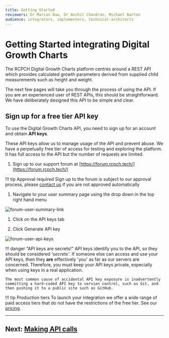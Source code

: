 ```yaml
---
title: Getting Started
reviewers: Dr Marcus Baw, Dr Anchit Chandran, Michael Barton
audience: integrators, implementers, technical-architects
---
```

# Getting Started integrating Digital Growth Charts

The RCPCH Digital Growth Charts platform centres around a REST API which provides calculated growth parameters derived from supplied child measurements such as height and weight.

The next few pages will take you through the process of using the API. If you are an experienced user of REST APIs, this should be straightforward. We have deliberately designed this API to be simple and clear.

## Sign up for a free tier API key

To use the Digital Growth Charts API, you need to sign up for an account and obtain **API keys**.

These API keys allow us to manage usage of the API and prevent abuse. We have a perpetually free tier of access for testing and exploring the platform.
It has full access to the API but the number of requests are limited.

1. Sign up to our support forum at [https://forum.rcpch.tech/](https://forum.rcpch.tech/)

!!! tip Approval required
    Sign up to the forum is subject to our approval process, please [contact us](../about/contact.md) if you are not approved automatically

1. Navigate to your user summary page using the drop down in the top right hand menu

![forum-user-summary-link](../_assets/_images/forum-user-summary-link.png)

1. Click on the API keys tab

1. Click Generate API key

![forum-user-api-keys](../_assets/_images/forum-user-api-keys.png)

!!! danger "API keys are secrets!"
    API keys identify you to the API, so they should be considered *'secrets'*. If someone else can access and use your API keys, then they **are** effectively 'you' as far as our servers are concerned. Therefore, you must keep your API keys private, especially when using keys in a real application.

    The most common cause of accidental API key exposure is inadvertently committing a hard-coded API key to version control, such as Git, and then pushing it to a public site such as GitHub.

!!! tip Production tiers
    To launch your integration we offer a wide range of paid access tiers that do not have the restrictions of the free tier.
    See our [pricing](https://www.rcpch.ac.uk/resources/growth-charts/digital/about#subscriptions-and-pricing).

-----

## Next: [Making API calls](../integrator/making-api-calls.md)
